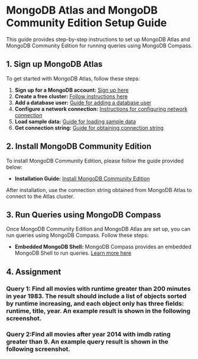# MongoDB Atlas and MongoDB Community Edition Setup Guide

This guide provides step-by-step instructions to set up MongoDB Atlas and MongoDB Community Edition for running queries using MongoDB Compass.

## 1. Sign up MongoDB Atlas
To get started with MongoDB Atlas, follow these steps:

1. **Sign up for a MongoDB account:** [Sign up here](https://www.mongodb.com/cloud/atlas/register)
2. **Create a free cluster:** [Follow instructions here](https://www.mongodb.com/docs/guides/atlas/cluster/)
3. **Add a database user:** [Guide for adding a database user](https://www.mongodb.com/docs/guides/atlas/db-user/)
4. **Configure a network connection:** [Instructions for configuring network connection](https://www.mongodb.com/docs/guides/atlas/network-connections/)
5. **Load sample data:** [Guide for loading sample data](https://www.mongodb.com/docs/guides/atlas/sample-data/)
6. **Get connection string:** [Guide for obtaining connection string](https://www.mongodb.com/docs/guides/atlas/connection-string/)

## 2. Install MongoDB Community Edition
To install MongoDB Community Edition, please follow the guide provided below:

- **Installation Guide:** [Install MongoDB Community Edition](https://www.mongodb.com/docs/manual/administration/install-community/)

After installation, use the connection string obtained from MongoDB Atlas to connect to the Atlas cluster.

## 3. Run Queries using MongoDB Compass
Once MongoDB Community Edition and MongoDB Atlas are set up, you can run queries using MongoDB Compass. Follow these steps:

- **Embedded MongoDB Shell:** MongoDB Compass provides an embedded MongoDB Shell to run queries. [Learn more here](https://www.mongodb.com/docs/compass/current/embedded-shell/)

## 4. Assignment 

### Query 1: Find all movies with runtime greater than 200 minutes in year 1983. The result should include a list of objects sorted by runtime increasing, and each object only has three fields: runtime, title, year. An example result is shown in the following screenshot.

### Query 2:Find all movies after year 2014 with imdb rating greater than 9. An example query result is shown in the following screenshot.

